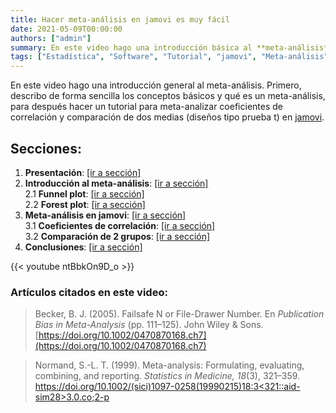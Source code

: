 ```yaml
---
title: Hacer meta-análisis en jamovi es muy fácil
date: 2021-05-09T00:00:00
authors: ["admin"]
summary: En este video hago una introducción básica al **meta-análisis**, y explico cómo cmeta-analizar coeficientes de correlación y comparaciones de 2 medias en [jamovi](https://www.jamovi.org/). 
tags: ["Estadística", "Software", "Tutorial", "jamovi", "Meta-análisis"]
---
```


En este video hago una introducción general al meta-análisis. Primero, describo de forma sencilla los conceptos básicos y qué es un meta-análisis, para después hacer un tutorial para meta-analizar coeficientes de correlación y comparación de dos medias (diseños tipo prueba t) en [jamovi](https://www.jamovi.org/).


## Secciones:

1. **Presentación**: [[ir a sección]](https://youtu.be/ntBbkOn9D_o) 
2. **Introducción al meta-análisis**: [[ir a sección]](https://youtu.be/ntBbkOn9D_o?t=110)  
  2.1 **Funnel plot**: [[ir a sección]](https://youtu.be/ntBbkOn9D_o?t=389)  
  2.2 **Forest plot**: [[ir a sección]](https://youtu.be/ntBbkOn9D_o?t=601)  
3. **Meta-análisis en jamovi**: [[ir a sección]](https://youtu.be/ntBbkOn9D_o?t=796)  
  3.1 **Coeficientes de correlación**: [[ir a sección]](https://youtu.be/ntBbkOn9D_o?t=870)  
  3.2 **Comparación de 2 grupos**: [[ir a sección]](https://youtu.be/ntBbkOn9D_o?t=1730)  
4. **Conclusiones**: [[ir a sección]](https://youtu.be/ntBbkOn9D_o?t=2288)  

{{< youtube ntBbkOn9D_o >}}

### Artículos citados en este video: 

> Becker, B. J. (2005). Failsafe N or File-Drawer Number. En *Publication Bias in Meta-Analysis* (pp. 111–125). John Wiley & Sons. [https://doi.org/10.1002/0470870168.ch7](https://doi.org/10.1002/0470870168.ch7)

> Normand, S.-L. T. (1999). Meta-analysis: Formulating, evaluating, combining, and reporting. *Statistics in Medicine, 18*(3), 321–359. [https://doi.org/10.1002/(sici)1097-0258(19990215)18:3<321::aid-sim28>3.0.co;2-p](https://doi.org/10.1002/(sici)1097-0258(19990215)18:3<321::aid-sim28>3.0.co;2-p)
